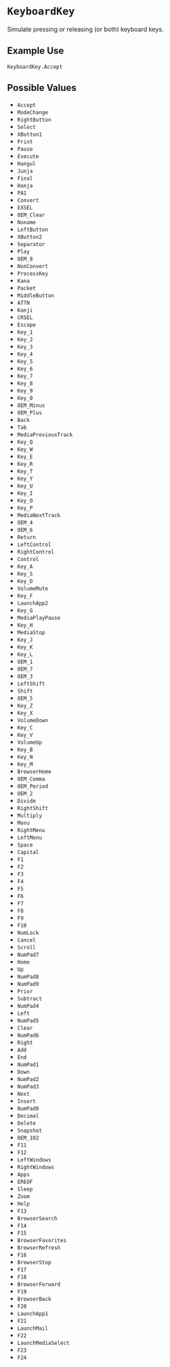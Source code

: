 # `KeyboardKey`

Simulate pressing or releasing (or both) keyboard keys.

## Example Use
`KeyboardKey.Accept`

## Possible Values
* `Accept`
* `ModeChange`
* `RightButton`
* `Select`
* `XButton1`
* `Print`
* `Pause`
* `Execute`
* `Hangul`
* `Junja`
* `Final`
* `Hanja`
* `PA1`
* `Convert`
* `EXSEL`
* `OEM_Clear`
* `Noname`
* `LeftButton`
* `XButton2`
* `Separator`
* `Play`
* `OEM_8`
* `NonConvert`
* `ProcessKey`
* `Kana`
* `Packet`
* `MiddleButton`
* `ATTN`
* `Kanji`
* `CRSEL`
* `Escape`
* `Key_1`
* `Key_2`
* `Key_3`
* `Key_4`
* `Key_5`
* `Key_6`
* `Key_7`
* `Key_8`
* `Key_9`
* `Key_0`
* `OEM_Minus`
* `OEM_Plus`
* `Back`
* `Tab`
* `MediaPreviousTrack`
* `Key_Q`
* `Key_W`
* `Key_E`
* `Key_R`
* `Key_T`
* `Key_Y`
* `Key_U`
* `Key_I`
* `Key_O`
* `Key_P`
* `MediaNextTrack`
* `OEM_4`
* `OEM_6`
* `Return`
* `LeftControl`
* `RightControl`
* `Control`
* `Key_A`
* `Key_S`
* `Key_D`
* `VolumeMute`
* `Key_F`
* `LaunchApp2`
* `Key_G`
* `MediaPlayPause`
* `Key_H`
* `MediaStop`
* `Key_J`
* `Key_K`
* `Key_L`
* `OEM_1`
* `OEM_7`
* `OEM_3`
* `LeftShift`
* `Shift`
* `OEM_5`
* `Key_Z`
* `Key_X`
* `VolumeDown`
* `Key_C`
* `Key_V`
* `VolumeUp`
* `Key_B`
* `Key_N`
* `Key_M`
* `BrowserHome`
* `OEM_Comma`
* `OEM_Period`
* `OEM_2`
* `Divide`
* `RightShift`
* `Multiply`
* `Menu`
* `RightMenu`
* `LeftMenu`
* `Space`
* `Capital`
* `F1`
* `F2`
* `F3`
* `F4`
* `F5`
* `F6`
* `F7`
* `F8`
* `F9`
* `F10`
* `NumLock`
* `Cancel`
* `Scroll`
* `NumPad7`
* `Home`
* `Up`
* `NumPad8`
* `NumPad9`
* `Prior`
* `Subtract`
* `NumPad4`
* `Left`
* `NumPad5`
* `Clear`
* `NumPad6`
* `Right`
* `Add`
* `End`
* `NumPad1`
* `Down`
* `NumPad2`
* `NumPad3`
* `Next`
* `Insert`
* `NumPad0`
* `Decimal`
* `Delete`
* `Snapshot`
* `OEM_102`
* `F11`
* `F12`
* `LeftWindows`
* `RightWindows`
* `Apps`
* `EREOF`
* `Sleep`
* `Zoom`
* `Help`
* `F13`
* `BrowserSearch`
* `F14`
* `F15`
* `BrowserFavorites`
* `BrowserRefresh`
* `F16`
* `BrowserStop`
* `F17`
* `F18`
* `BrowserForward`
* `F19`
* `BrowserBack`
* `F20`
* `LaunchApp1`
* `F21`
* `LaunchMail`
* `F22`
* `LaunchMediaSelect`
* `F23`
* `F24`
